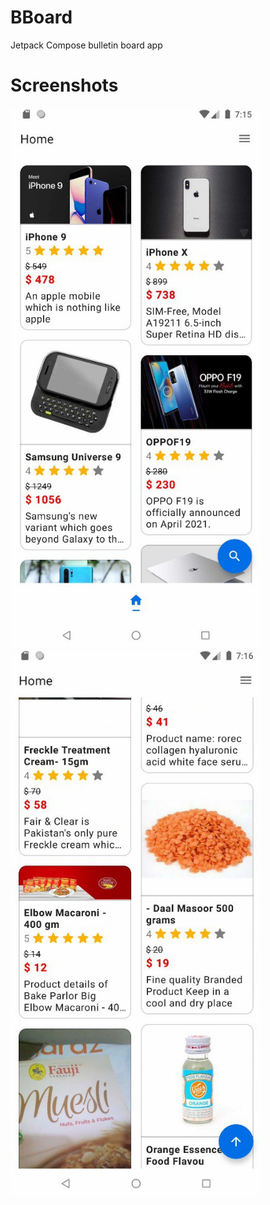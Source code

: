 # BBoard
Jetpack Compose bulletin board app

# Screenshots
<p float="left">
  <img src="screenshots/0.jpg" width="400"/>
  <img src="screenshots/1.jpg" width="400"/>
</p>
